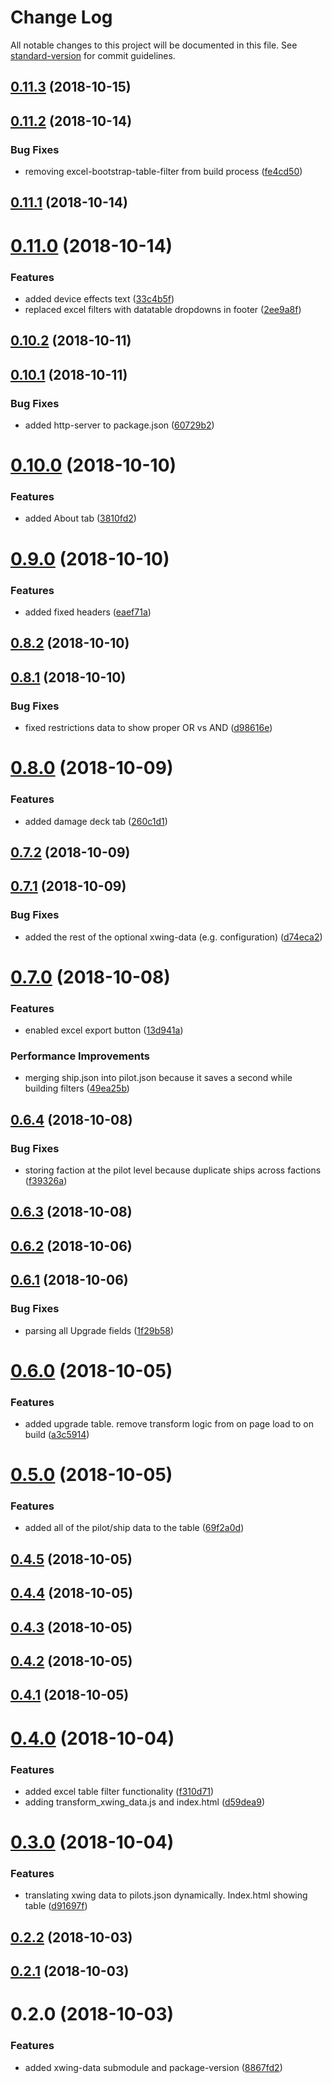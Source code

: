 # Change Log

All notable changes to this project will be documented in this file. See [standard-version](https://github.com/conventional-changelog/standard-version) for commit guidelines.

<a name="0.11.3"></a>
## [0.11.3](https://github.com/davidhorm/xwing-datatables/compare/v0.11.2...v0.11.3) (2018-10-15)



<a name="0.11.2"></a>
## [0.11.2](https://github.com/davidhorm/xwing-datatables/compare/v0.11.1...v0.11.2) (2018-10-14)


### Bug Fixes

* removing excel-bootstrap-table-filter from build process ([fe4cd50](https://github.com/davidhorm/xwing-datatables/commit/fe4cd50))



<a name="0.11.1"></a>
## [0.11.1](https://github.com/davidhorm/xwing-datatables/compare/v0.11.0...v0.11.1) (2018-10-14)



<a name="0.11.0"></a>
# [0.11.0](https://github.com/davidhorm/xwing-datatables/compare/v0.10.2...v0.11.0) (2018-10-14)


### Features

* added device effects text ([33c4b5f](https://github.com/davidhorm/xwing-datatables/commit/33c4b5f))
* replaced excel filters with datatable dropdowns in footer ([2ee9a8f](https://github.com/davidhorm/xwing-datatables/commit/2ee9a8f))



<a name="0.10.2"></a>
## [0.10.2](https://github.com/davidhorm/xwing-datatables/compare/v0.10.1...v0.10.2) (2018-10-11)



<a name="0.10.1"></a>
## [0.10.1](https://github.com/davidhorm/xwing-datatables/compare/v0.10.0...v0.10.1) (2018-10-11)


### Bug Fixes

* added http-server to package.json ([60729b2](https://github.com/davidhorm/xwing-datatables/commit/60729b2))



<a name="0.10.0"></a>
# [0.10.0](https://github.com/davidhorm/xwing-datatables/compare/v0.9.0...v0.10.0) (2018-10-10)


### Features

* added About tab ([3810fd2](https://github.com/davidhorm/xwing-datatables/commit/3810fd2))



<a name="0.9.0"></a>
# [0.9.0](https://github.com/davidhorm/xwing-datatables/compare/v0.8.2...v0.9.0) (2018-10-10)


### Features

* added fixed headers ([eaef71a](https://github.com/davidhorm/xwing-datatables/commit/eaef71a))



<a name="0.8.2"></a>
## [0.8.2](https://github.com/davidhorm/xwing-datatables/compare/v0.8.1...v0.8.2) (2018-10-10)



<a name="0.8.1"></a>
## [0.8.1](https://github.com/davidhorm/xwing-datatables/compare/v0.8.0...v0.8.1) (2018-10-10)


### Bug Fixes

* fixed restrictions data to show proper OR vs AND ([d98616e](https://github.com/davidhorm/xwing-datatables/commit/d98616e))



<a name="0.8.0"></a>
# [0.8.0](https://github.com/davidhorm/xwing-datatables/compare/v0.7.2...v0.8.0) (2018-10-09)


### Features

* added damage deck tab ([260c1d1](https://github.com/davidhorm/xwing-datatables/commit/260c1d1))



<a name="0.7.2"></a>
## [0.7.2](https://github.com/davidhorm/xwing-datatables/compare/v0.7.1...v0.7.2) (2018-10-09)



<a name="0.7.1"></a>
## [0.7.1](https://github.com/davidhorm/xwing-datatables/compare/v0.7.0...v0.7.1) (2018-10-09)


### Bug Fixes

* added the rest of the optional xwing-data (e.g. configuration) ([d74eca2](https://github.com/davidhorm/xwing-datatables/commit/d74eca2))



<a name="0.7.0"></a>
# [0.7.0](https://github.com/davidhorm/xwing-datatables/compare/v0.6.4...v0.7.0) (2018-10-08)


### Features

* enabled excel export button ([13d941a](https://github.com/davidhorm/xwing-datatables/commit/13d941a))


### Performance Improvements

* merging ship.json into pilot.json because it saves a second while building filters ([49ea25b](https://github.com/davidhorm/xwing-datatables/commit/49ea25b))



<a name="0.6.4"></a>
## [0.6.4](https://github.com/davidhorm/xwing-datatables/compare/v0.6.3...v0.6.4) (2018-10-08)


### Bug Fixes

* storing faction at the pilot level because duplicate ships across factions ([f39326a](https://github.com/davidhorm/xwing-datatables/commit/f39326a))



<a name="0.6.3"></a>
## [0.6.3](https://github.com/davidhorm/xwing-datatables/compare/v0.6.2...v0.6.3) (2018-10-08)



<a name="0.6.2"></a>
## [0.6.2](https://github.com/davidhorm/xwing-datatables/compare/v0.6.1...v0.6.2) (2018-10-06)



<a name="0.6.1"></a>
## [0.6.1](https://github.com/davidhorm/xwing-datatables/compare/v0.6.0...v0.6.1) (2018-10-06)


### Bug Fixes

* parsing all Upgrade fields ([1f29b58](https://github.com/davidhorm/xwing-datatables/commit/1f29b58))



<a name="0.6.0"></a>
# [0.6.0](https://github.com/davidhorm/xwing-datatables/compare/v0.5.0...v0.6.0) (2018-10-05)


### Features

* added upgrade table. remove transform logic from on page load to on build ([a3c5914](https://github.com/davidhorm/xwing-datatables/commit/a3c5914))



<a name="0.5.0"></a>
# [0.5.0](https://github.com/davidhorm/xwing-datatables/compare/v0.4.5...v0.5.0) (2018-10-05)


### Features

* added all of the pilot/ship data to the table ([69f2a0d](https://github.com/davidhorm/xwing-datatables/commit/69f2a0d))



<a name="0.4.5"></a>
## [0.4.5](https://github.com/davidhorm/xwing-datatables/compare/v0.4.4...v0.4.5) (2018-10-05)



<a name="0.4.4"></a>
## [0.4.4](https://github.com/davidhorm/xwing-datatables/compare/v0.4.3...v0.4.4) (2018-10-05)



<a name="0.4.3"></a>
## [0.4.3](https://github.com/davidhorm/xwing-datatables/compare/v0.4.2...v0.4.3) (2018-10-05)



<a name="0.4.2"></a>
## [0.4.2](https://github.com/davidhorm/xwing-datatables/compare/v0.4.1...v0.4.2) (2018-10-05)



<a name="0.4.1"></a>
## [0.4.1](https://github.com/davidhorm/xwing-datatables/compare/v0.4.0...v0.4.1) (2018-10-05)



<a name="0.4.0"></a>
# [0.4.0](https://github.com/davidhorm/xwing-datatables/compare/v0.3.0...v0.4.0) (2018-10-04)


### Features

* added excel table filter functionality ([f310d71](https://github.com/davidhorm/xwing-datatables/commit/f310d71))
* adding transform_xwing_data.js and index.html ([d59dea9](https://github.com/davidhorm/xwing-datatables/commit/d59dea9))



<a name="0.3.0"></a>
# [0.3.0](https://github.com/davidhorm/xwing-datatables/compare/v0.2.2...v0.3.0) (2018-10-04)


### Features

* translating xwing data to pilots.json dynamically. Index.html showing table ([d91697f](https://github.com/davidhorm/xwing-datatables/commit/d91697f))



<a name="0.2.2"></a>
## [0.2.2](https://github.com/davidhorm/xwing-datatables/compare/v0.2.1...v0.2.2) (2018-10-03)



<a name="0.2.1"></a>
## [0.2.1](https://github.com/davidhorm/xwing-datatables/compare/v0.2.0...v0.2.1) (2018-10-03)



<a name="0.2.0"></a>
# 0.2.0 (2018-10-03)


### Features

* added xwing-data submodule and package-version ([8867fd2](https://github.com/davidhorm/xwing-datatables/commit/8867fd2))
